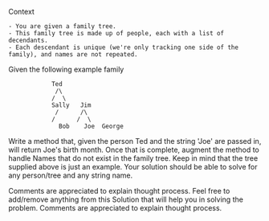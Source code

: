 Context

	- You are given a family tree.  
	- This family tree is made up of people, each with a list of decendants.   
	- Each descendant is unique (we're only tracking one side of the family), and names are not repeated.
	
Given the following example family

				Ted
				 /\
				/  \
			    Sally   Jim
			     /      /\
			    /      /  \
		          Bob    Joe  George

Write a method that, given the person Ted and the string 'Joe' are passed in, will return Joe's birth month.
Once that is complete, augment the method to handle Names that do not exist in the family tree.  Keep in mind that the tree supplied above is just an example.  Your solution should be able to solve for any person/tree and any string name.

Comments are appreciated to explain thought process.
Feel free to add/remove anything from this Solution that will help you in solving the problem.  Comments are appreciated to explain thought process.
